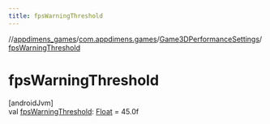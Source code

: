 ```yaml
---
title: fpsWarningThreshold
---
```

//[appdimens_games](../../../index.html)/[com.appdimens.games](../index.html)/[Game3DPerformanceSettings](index.html)/[fpsWarningThreshold](fps-warning-threshold.html)



# fpsWarningThreshold



[androidJvm]\
val [fpsWarningThreshold](fps-warning-threshold.html): [Float](https://kotlinlang.org/api/core/kotlin-stdlib/kotlin/-float/index.html) = 45.0f



